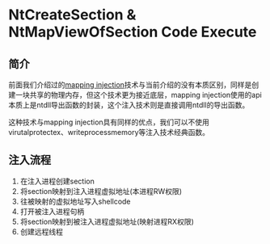 # NtCreateSection & NtMapViewOfSection Code Execute

## 简介

前面我们介绍过的[mapping injection](mapping-injection.md)技术与当前介绍的没有本质区别，同样是创建一块共享的物理内存，但这个技术更为接近底层，mapping injection使用的api本质上是ntdll导出函数的封装，这个注入技术则是直接调用ntdll的导出函数。

这种技术与mapping injection具有同样的优点，我们可以不使用virutalprotectex、writeprocessmemory等注入技术经典函数。

## 注入流程

1. 在注入进程创建section
2. 将section映射到注入进程虚拟地址\(本进程RW权限\)
3. 往被映射的虚拟地址写入shellcode
4. 打开被注入进程句柄
5. 将section映射到被注入进程虚拟地址\(映射进程RX权限\)
6. 创建远程线程

